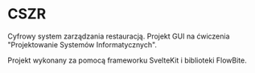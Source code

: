 # CSZR

Cyfrowy system zarządzania restauracją. Projekt GUI na ćwiczenia "Projektowanie Systemów Informatycznych".

Projekt wykonany za pomocą frameworku SvelteKit i biblioteki FlowBite.